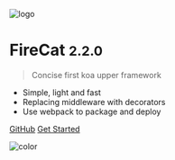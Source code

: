 <!-- _coverpage.md -->

![logo](https://cdn.jsdelivr.net/npm/fire-cat@2.0.2/logo-new.png ':size=200px')

# FireCat <small>2.2.0</small>

> Concise first koa upper framework

- Simple, light and fast
- Replacing middleware with decorators
- Use webpack to package and deploy

[GitHub](https://github.com/Jon-Millent/fire-cat)
[Get Started](#start)

![color](#f0f0f0)
